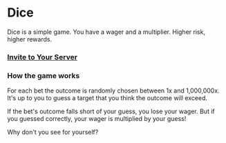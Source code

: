 # Dice

Dice is a simple game. You have a wager and a multiplier. Higher risk, higher rewards.

### [Invite to Your Server](https://discord.now.sh/388191157869477888?p3072)

### How the game works

For each bet the outcome is randomly chosen between 1x and 1,000,000x. It's up to you to guess a target that you think the outcome will exceed.

If the bet's outcome falls short of your guess, you lose your wager. But if you guessed correctly, your wager is multiplied by your guess!

Why don't you see for yourself?